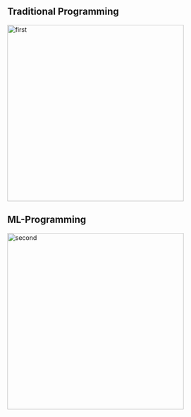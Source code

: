 ## Traditional Programming

<img width="400" alt="first" src="https://github.com/sensoyyasin/bloodpressurecheck/assets/73845925/1468ef22-5256-4bc4-a171-38d127159617">

## ML-Programming
<img width="400" alt="second" src="https://github.com/sensoyyasin/bloodpressurecheck/assets/73845925/938bf451-2005-4573-8f1a-98f668582b27">
